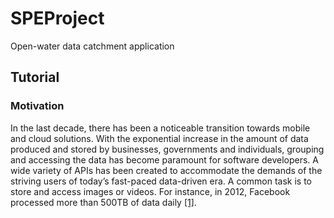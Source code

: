 # SPEProject
Open-water data catchment application

## Tutorial

### Motivation
In the last decade, there has been a noticeable transition towards mobile and cloud solutions. With the exponential increase in the amount of data produced and stored by businesses, governments and individuals, grouping and accessing the data has become paramount for software developers. A wide variety of APIs has been created to accommodate the demands of the striving users of today’s fast-paced data-driven era. A common task is to store and access images or videos. For instance, in 2012, Facebook processed more than 500TB of data daily [\[1\]](https://www.cnet.com/news/facebook-processes-more-than-500-tb-of-data-daily/).
